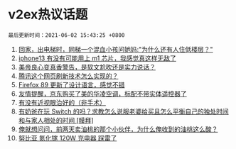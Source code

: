 # v2ex热议话题

`最后更新时间：2021-06-02 15:43:25 +0800`

1. [回家，出电梯时，同梯一个混血小孩问她妈:"为什么还有人住低楼层？"](https://www.v2ex.com/t/780717)
1. [iphone13 有没有可能用上 m1 芯片，我感觉真这样无敌了](https://www.v2ex.com/t/780670)
1. [美帝良心变真香警告，是软文尬吹还是实力说话？](https://www.v2ex.com/t/780738)
1. [腾讯这个网页刷新技术怎么实现的？](https://www.v2ex.com/t/780782)
1. [Firefox 89 更新了设计语言，感觉不错](https://www.v2ex.com/t/780758)
1. [友情提醒，京东购买了美的华凌空调，标配不带实体遥控器了](https://www.v2ex.com/t/780653)
1. [有没有近视眼治好的（非手术）](https://www.v2ex.com/t/780759)
1. [有奶爸在玩 Switch 的吗？求教怎么说服老婆给买且怎么平衡自己的独处时间和与家人相处的时间 [膜拜]](https://www.v2ex.com/t/780802)
1. [俺就想问问，前两天卖油桃的那个小伙伴，为什么俺收到的油桃这么酸？](https://www.v2ex.com/t/780769)
1. [努比亚 氮化镓 120W 充电器 踩雷了](https://www.v2ex.com/t/780751)

